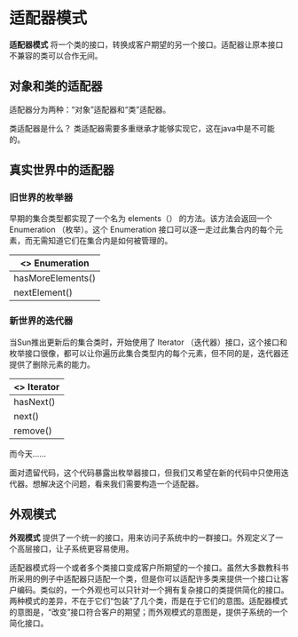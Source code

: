 # 适配器模式

**适配器模式** 将一个类的接口，转换成客户期望的另一个接口。适配器让原本接口不兼容的类可以合作无间。

## 对象和类的适配器

适配器分为两种：“对象”适配器和“类”适配器。

类适配器是什么？
类适配器需要多重继承才能够实现它，这在java中是不可能的。

## 真实世界中的适配器

### 旧世界的枚举器

早期的集合类型都实现了一个名为 elements（） 的方法。该方法会返回一个 Enumeration （枚举）。这个 Enumeration 接口可以逐一走过此集合内的每个元素，而无需知道它们在集合内是如何被管理的。

| <<interface>> Enumeration |
|------------------|
| hasMoreElements() |
| nextElement() |

### 新世界的迭代器

当Sun推出更新后的集合类时，开始使用了 Iterator （迭代器）接口，这个接口和枚举接口很像，都可以让你遍历此集合类型内的每个元素，但不同的是，迭代器还提供了删除元素的能力。

| <<interface>> Iterator |
|------------------|
| hasNext() |
| next() |
| remove() |

而今天......

面对遗留代码，这个代码暴露出枚举器接口，但我们又希望在新的代码中只使用迭代器。想解决这个问题，看来我们需要构造一个适配器。

## 外观模式

**外观模式** 提供了一个统一的接口，用来访问子系统中的一群接口。外观定义了一个高层接口，让子系统更容易使用。

适配器模式将一个或者多个类接口变成客户所期望的一个接口。虽然大多数教科书所采用的例子中适配器只适配一个类，但是你可以适配许多类来提供一个接口让客户编码。类似的，一个外观也可以只针对一个拥有复杂接口的类提供简化的接口。两种模式的差异，不在于它们“包装”了几个类，而是在于它们的意图。适配器模式的意图是，“改变”接口符合客户的期望；而外观模式的意图是，提供子系统的一个简化接口。